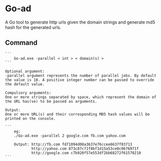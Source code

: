 # Go-ad
A Go tool to generate http urls given the domain strings and generate md5 hash for the generated urls.

## Command
    ```
        Go-ad.exe -parallel < int > < domain(s) >
    ``` 

    Optional argument:
    -parallel argument represents the number of parallel jobs. By default the value is 10. A positive integer number can be passed to override the default value.
    
    Compulsory arguments:
    One or more strings separated by space, which represent the domain of the URL has(ve) to be passed as arguments.

    Output:
    One or more URL(s) and their corresponding MD5 hash values will be printed on the console.

    ```
        eg:
        ./Go-ad.exe -parallel 2 google.com fb.com yahoo.com

        Output: http://fb.com fd71094d08a3637e76ccee6637f03713
                http://yahoo.com 873c87c71f8bf1d15a53ce0c0676971f
                http://google.com c7b920f57e553df2bb68272f61570210
    ```
